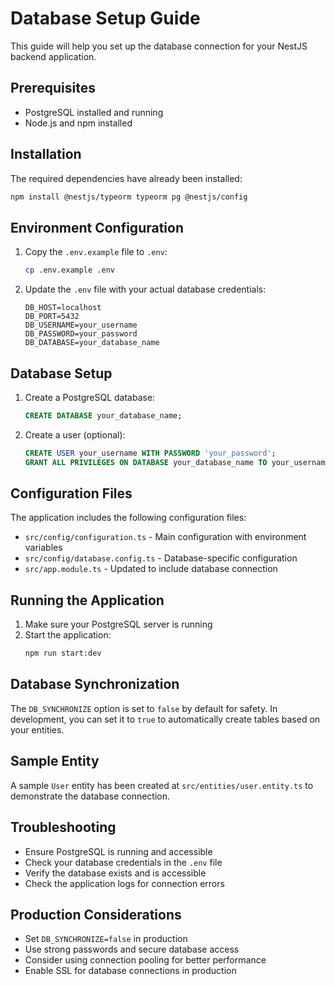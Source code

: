 # Database Setup Guide

This guide will help you set up the database connection for your NestJS backend application.

## Prerequisites

- PostgreSQL installed and running
- Node.js and npm installed

## Installation

The required dependencies have already been installed:

```bash
npm install @nestjs/typeorm typeorm pg @nestjs/config
```

## Environment Configuration

1. Copy the `.env.example` file to `.env`:
   ```bash
   cp .env.example .env
   ```

2. Update the `.env` file with your actual database credentials:
   ```env
   DB_HOST=localhost
   DB_PORT=5432
   DB_USERNAME=your_username
   DB_PASSWORD=your_password
   DB_DATABASE=your_database_name
   ```

## Database Setup

1. Create a PostgreSQL database:
   ```sql
   CREATE DATABASE your_database_name;
   ```

2. Create a user (optional):
   ```sql
   CREATE USER your_username WITH PASSWORD 'your_password';
   GRANT ALL PRIVILEGES ON DATABASE your_database_name TO your_username;
   ```

## Configuration Files

The application includes the following configuration files:

- `src/config/configuration.ts` - Main configuration with environment variables
- `src/config/database.config.ts` - Database-specific configuration
- `src/app.module.ts` - Updated to include database connection

## Running the Application

1. Make sure your PostgreSQL server is running
2. Start the application:
   ```bash
   npm run start:dev
   ```

## Database Synchronization

The `DB_SYNCHRONIZE` option is set to `false` by default for safety. In development, you can set it to `true` to automatically create tables based on your entities.

## Sample Entity

A sample `User` entity has been created at `src/entities/user.entity.ts` to demonstrate the database connection.

## Troubleshooting

- Ensure PostgreSQL is running and accessible
- Check your database credentials in the `.env` file
- Verify the database exists and is accessible
- Check the application logs for connection errors

## Production Considerations

- Set `DB_SYNCHRONIZE=false` in production
- Use strong passwords and secure database access
- Consider using connection pooling for better performance
- Enable SSL for database connections in production
